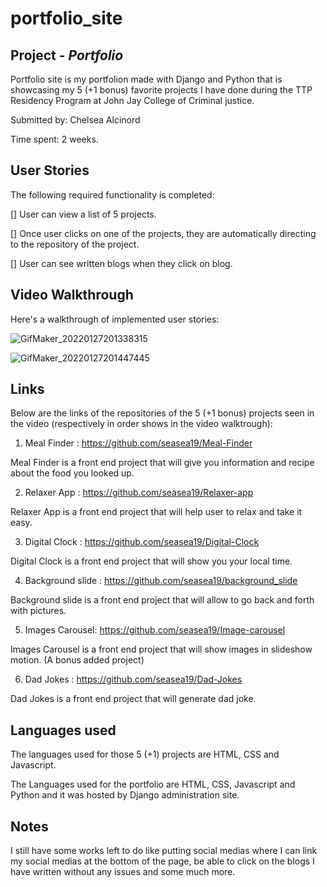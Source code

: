 # portfolio_site

## Project  - *Portfolio*

Portfolio site is my portfolion made with Django and Python that is showcasing my 5 (+1 bonus) favorite projects I have done during the TTP Residency Program at John Jay College of Criminal justice.

Submitted by: Chelsea Alcinord

Time spent: 2 weeks.

## User Stories
The following required functionality is completed:

[] User can view a list of 5 projects.

[] Once user clicks on one of the projects, they are automatically directing to the repository of the project. 

[] User can see written blogs when they click on blog.

## Video Walkthrough
Here's a walkthrough of implemented user stories:

![GifMaker_20220127201338315](https://user-images.githubusercontent.com/59550990/151469810-f48510fc-0c6a-4454-802f-e8b0518ef07f.gif)

![GifMaker_20220127201447445](https://user-images.githubusercontent.com/59550990/151469843-42b203c3-b793-4f3a-b4cb-061c43186353.gif)


## Links 

Below are the links of the repositories of the 5 (+1 bonus) projects seen in the video (respectively in order shows in the video walktrough):

1. Meal Finder : https://github.com/seasea19/Meal-Finder


Meal Finder is a front end project that will give you information and recipe about the food you looked up.


2. Relaxer App : https://github.com/seasea19/Relaxer-app


Relaxer App is a front end project that will help user to relax and take it easy.


3. Digital Clock : https://github.com/seasea19/Digital-Clock


Digital Clock is a front end project that will show you your local time.


4. Background slide : https://github.com/seasea19/background_slide


Background slide is  a front end project that will allow to go back and forth with pictures.


5. Images Carousel: https://github.com/seasea19/Image-carousel


Images Carousel is a front end project that will show images in slideshow motion. (A bonus added project)


6. Dad Jokes : https://github.com/seasea19/Dad-Jokes


Dad Jokes is a front end project that will generate dad joke.

## Languages used
The languages used for those 5 (+1) projects are HTML, CSS and Javascript.


The Languages used for the portfolio are HTML, CSS, Javascript and Python and it was hosted by Django administration site.

## Notes
I still have some works left to do like putting social medias where I can link my social medias at the bottom of the page, be able to click on the blogs I have written without any issues and some much more.
